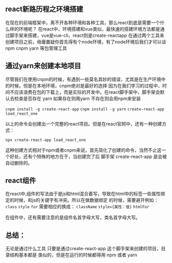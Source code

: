 ## react新路历程之环境搭建

   在现在的前端框架中，离不开各种环境和各种工具，那么react到底是需要一个什么样的环境呢？
   在react中，环境搭建和vue类似，最快速的搭建环境方法都是通过脚手架来搭建，vue是vue-cli，react则是create-reactapp
   在通过两个工具来创建项目之前，毋庸置疑你首先得有个node环境，有了node环境后我们才可以谈npm cnpm yarn 等包管理工具

## 通过yarn来创建本地项目

   尽管我们在使用cnpm的时候，有遇到一些莫名其妙的错误，尤其是在生产环境中的时候，但是在本地环境，cnpm绝对是最好的选择
   因为在我们学习的过程中，时间不应该浪费在包的下载上，而是实际的开发中。在react脚手架中，脚手架会默认去检查是否存在
   yarn 如果存在则用yarn 不存在则会用npm来安装

   `cnpm install -g create-react-app`
   `cnpm install -g yarn`
   `create-react-app load_react_one`

   以上的命令会创建出一个完整的react项目。但是在react官网中，还有一种创建方式：

   `npx create-react-app load_react_one`

   这种创建方式相对于npm或者cnpm来说，首先简化了创建的命令，当然不止这一个好处，还有个特殊的地方在于，当创建完了后
   脚手架 create-react-app 是会被自动删除的。

## react组件

   在react中,组件的写法由于是js和html混合着写，导致在html中的标签一些属性绑定的时候，和js的关键字有冲突。所以在做数据绑定
   的时候，需要避开例如：
   `class`
   `style`
   `for`
   需要相应的换成：
   `className`
   `style={属性：值}`
   `htmlFor`

   在组件中，还有需要注意的是组件名首字母大写，类名首字母大写。



   ## 总结：

   无论是通过什么工具 只要是通过create-react-app 这个脚手架来创建的项目，目录结构基本都是
   类似的，但是在运行的时候都得用 npm 或者 yarn
